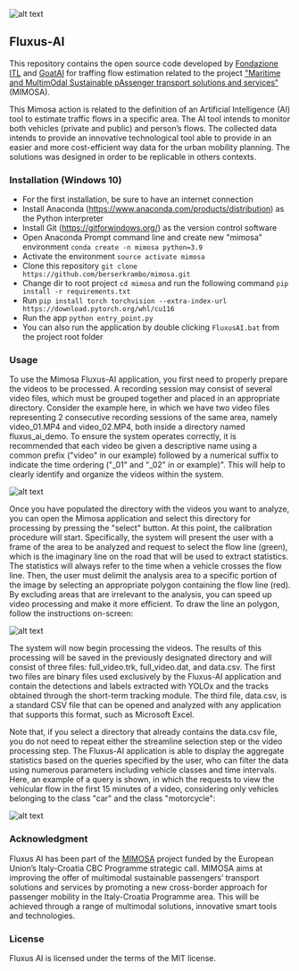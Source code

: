 ![alt text](https://github.com/berserkrambo/mimosa/blob/main/resources/app_banner.png)

## Fluxus-AI

This repository contains the open source code developed by [Fondazione ITL](https://www.fondazioneitl.org/) and [GoatAI](https://www.goatai.it/) for traffing flow estimation related to the project ["Maritime and MultimOdal Sustainable pAssenger transport solutions and services"](https://www.fondazioneitl.org/en/project/mimosa-maritime-and-multimodal-sustainable-passenger-transport-solutions-and-services/) (MIMOSA).

This Mimosa action is related to the definition of an Artificial Intelligence (AI) tool to estimate traffic flows in a specific area. The AI tool intends to monitor both vehicles (private and public) and person’s flows. The collected data intends to provide an innovative technological tool able to provide in an easier and more cost-efficient way data for the urban mobility planning. The solutions was designed in order to be replicable in others contexts.

### Installation (Windows 10)
- For the first installation, be sure to have an internet connection
- Install Anaconda (https://www.anaconda.com/products/distribution) as the Python interpreter
- Install Git (https://gitforwindows.org/) as the version control software
- Open Anaconda Prompt command line and create new "mimosa" environment `conda create -n mimosa python=3.9`
- Activate the environment `source activate mimosa`
- Clone this repository `git clone https://github.com/berserkrambo/mimosa.git`
- Change dir to root project `cd mimosa` and run the following command `pip install -r requirements.txt`
- Run `pip install torch torchvision --extra-index-url https://download.pytorch.org/whl/cu116` 
- Run the app `python entry_point.py`
- You can also run the application by double clicking `FluxusAI.bat` from the project root folder

### Usage

To use the Mimosa Fluxus-AI application, you first need to properly prepare the videos to be processed. A recording session may consist of several video files, which must be grouped together and placed in an appropriate directory. Consider the example here, in which we have two video files representing 2 consecutive recording sessions of the same area, namely video_01.MP4 and video_02.MP4, both inside a directory named fluxus_ai_demo. To ensure the system operates correctly, it is recommended that each video be given a descriptive name using a common prefix ("video" in our example) followed by a numerical suffix to indicate the time ordering ("_01" and "_02" in or example)". This will help to clearly identify and organize the videos within the system.

![alt text](https://github.com/berserkrambo/mimosa/blob/main/resources/usage1.jpg)

Once you have populated the directory with the videos you want to analyze, you can open the Mimosa application and select this directory for processing by pressing the "select" button. At this point, the calibration procedure will start. Specifically, the system will present the user with a frame of the area to be analyzed and request to select the flow line (green), which is the imaginary line on the road that will be used to extract statistics. The statistics will always refer to the time when a vehicle crosses the flow line. Then, the user must delimit the analysis area to a specific portion of the image by selecting an appropriate polygon containing the flow line (red). By excluding areas that are irrelevant to the analysis, you can speed up video processing and make it more efficient. To draw the line an polygon, follow the instructions on-screen:

![alt text](https://github.com/berserkrambo/mimosa/blob/main/resources/usage2.jpg)

The system will now begin processing the videos. The results of this processing will be saved in the previously designated directory and will consist of three files: full_video.trk, full_video.dat, and data.csv. The first two files are binary files used exclusively by the Fluxus-AI application and contain the detections and labels extracted with YOLOx and the tracks obtained through the short-term tracking module. The third file, data.csv, is a standard CSV file that can be opened and analyzed with any application that supports this format, such as Microsoft Excel.

Note that, if you select a directory that already contains the data.csv file, you do not need to repeat either the streamline selection step or the video processing step. The Fluxus-AI application is able to display the aggregate statistics based on the queries specified by the user, who can filter the data using numerous parameters including vehicle classes and time intervals. Here, an example of a query is shown, in which the requests to view the vehicular flow in the first 15 minutes of a video, considering only vehicles belonging to the class "car" and the class "motorcycle":

![alt text](https://github.com/berserkrambo/mimosa/blob/main/resources/usage3.jpg)

### Acknowledgment

Fluxus AI has been part of the [MIMOSA](https://www.fondazioneitl.org/en/project/mimosa-maritime-and-multimodal-sustainable-passenger-transport-solutions-and-services/) project funded by the European Union’s Italy-Croatia CBC Programme strategic call. MIMOSA aims at improving the offer of multimodal sustainable passengers’ transport solutions and services by promoting a new cross-border approach for passenger mobility in the Italy-Croatia Programme area. This will be achieved through a range of multimodal solutions, innovative smart tools and technologies.

### License
Fluxus AI is licensed under the terms of the MIT license.
